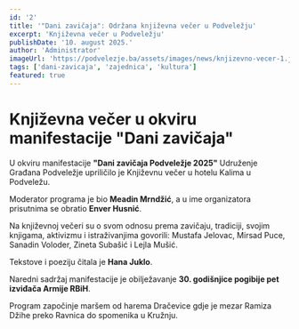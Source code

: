 ```yaml
---
id: '2'
title: '"Dani zavičaja": Održana književna večer u Podveležju'
excerpt: 'Književna večer u Podveležju'
publishDate: '10. august 2025.'
author: 'Administrator'
imageUrl: 'https://podvelezje.ba/assets/images/news/knjizevno-vecer-1.jpeg'
tags: ['dani-zavicaja', 'zajednica', 'kultura']
featured: true
---
```


# Književna večer u okviru manifestacije "Dani zavičaja"

U okviru manifestacije **"Dani zavičaja Podveležje 2025"** Udruženje Građana Podveležje upriličilo je Književnu večer u hotelu Kalima u Podveležu.

Moderator programa je bio **Meadin Mrndžić**, a u ime organizatora prisutnima se obratio **Enver Husnić**.

Na književnoj večeri su o svom odnosu prema zavičaju, tradiciji, svojim knjigama, aktivizmu i istraživanjima govorili: Mustafa Jelovac, Mirsad Puce, Sanadin Voloder, Zineta Subašić i Lejla Mušić.

Tekstove i poeziju čitala je **Hana Juklo**.

Naredni sadržaj manifestacije je obilježavanje **30. godišnjice pogibije pet izviđača Armije RBiH**. 

Program započinje maršem od harema Dračevice gdje je mezar Ramiza Džihe preko Ravnica do spomenika u Kružnju.